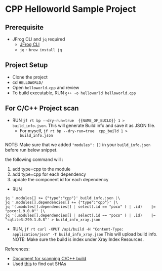 # CPP Helloworld Sample Project

## Prerequisite 
- JFrog CLI and `jq` required 
    - [JFrog CLI](https://jfrog.com/getcli/)
    - `jq` - `brew install jq`

## Project Setup
- Clone the project
- cd `HELLOWORLD/`
- Open `helloworld.cpp` and review
- To build executable, RUN `g++ -o helloworld helloworld.cpp`

## For C/C++ Project scan
- RUN `jf rt bp --dry-run=true  {{NAME_OF_BUILD}} 1 > build_info.json`. This will generate Build info and save it as JSON file.
    - For myself, `jf rt bp --dry-run=true  cpp_build 1 > build_info.json`


NOTE: Make sure that we added `"modules": []` in your `build_info.json` before run below snippet. 

the following command will :
1. add type=cpp to the module
2. add type=cpp for each dependency
3. update the component id for each dependency 
- RUN
```
jq '.modules[] += {"type":"cpp"}' build_info.json |\
jq '.modules[].dependencies[] += {"type":"cpp"}' |\
jq '(.modules[].dependencies[] | select(.id == "poco" ) | .id)    |= "poco:1.9.0.0"' |\
jq '(.modules[].dependencies[] | select(.id == "poco" ) | .id)    |= "sqlite3:299.1.0.8"' > build_info_xray.json
```

- RUN, `jf rt curl -XPUT /api/build -H "Content-Type: application/json" -T build_info_xray.json` This will upload build info. 
NOTE: Make sure the build is index under Xray Index Resources. 




References:
- [Document for scanning C/C++ build](https://jfrog.com/help/r/jfrog-artifactory-documentation/conan-and-c/c-support-in-xray)
- Used [this](https://www.dll-files.com/) to find out SHAs